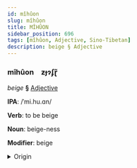 ```yaml
---
id: mîhûon
slug: mîhûon
title: MÎHÛON
sidebar_position: 696
tags: [mîhûon, Adjective, Sino-Tibetan]
description: beige § Adjective
---
```


### mîhûon&emsp;<span kind="abugida">ƶɟɂʄɽ̃</span>

*beige* **§** [Adjective](../../tags/Adjective)

**IPA**: /ˈmi.hu.ɑn/

**Verb**: to be beige

**Noun**: beige-ness

**Modifier**: beige

<details>
    <summary>Origin</summary>
    Mandarin 米黃 mǐhuáng [mixwaŋ]<br/>
    <em>Sino-Tibetan Language Family</em>
</details>